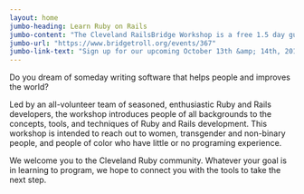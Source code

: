 ```yaml
---
layout: home
jumbo-heading: Learn Ruby on Rails
jumbo-content: "The Cleveland RailsBridge Workshop is a free 1.5 day guided introduction to programming in Ruby and Ruby on Rails."
jumbo-url: "https://www.bridgetroll.org/events/367"
jumbo-link-text: "Sign up for our upcoming October 13th &amp; 14th, 2017 workshop"
---
```


Do you dream of someday writing software that helps people and improves the world?

Led by an all-volunteer team of seasoned, enthusiastic Ruby and Rails developers, the workshop introduces people of all backgrounds to the concepts, tools, and techniques of Ruby and Rails development. This workshop is intended to reach out to women, transgender and non-binary people, and people of color who have little or no programing experience.

We welcome you to the Cleveland Ruby community. Whatever your goal is in learning to program, we hope to connect you with the tools to take the next step.

